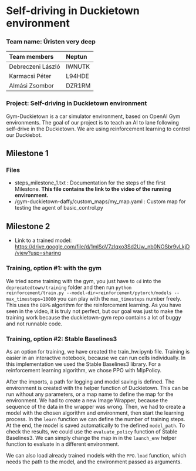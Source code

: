 # Self-driving in Duckietown environment

### Team name: Úristen very deep

|Team members | Neptun|
| :---------- | :---- |
| Debreczeni László | IWNUTK |
| Karmacsi Péter | L94HDE |
| Almási Zsombor | DZR1RM |
  
### Project: Self-driving in Duckietown environment

Gym-Duckietown is a car simulator environment, based on OpenAI Gym environments. The goal of our project is to teach an AI to lane following self-drive in the Duckietown. We are using reinforcement learning to control our Duckiebot.

## Milestone 1
### Files
 - steps_milestone_1.txt : Documentation for the steps of the first Milestone. **This file contains the link to the video of the running environment.**  
 - /gym-duckietown-daffy/custom_maps/my_map.yaml : Custom map for testing the agent of basic_control.py

## Milestone 2
 - Link to a trained model: https://drive.google.com/file/d/1mlSoV7zlqxo3Sd2Uw_nb0NOSbr9vLkjD/view?usp=sharing

### Training, option #1: with the gym
We tried some training with the gym, you just have to `cd` into the `deprecatedtown/training` folder and then run
`python reinforcement/train.py --model-dir=reinforcement/pytorch/models --max_timesteps=10000` you can play with the
`max_timesteps` number freely.
This uses the `DDPG` algorithm for the reinforcement learning.
As you have seen in the video, it is truly not perfect, but our goal was just to make the training work because
the duckietown-gym repo contains a lot of buggy and not runnable code.

### Training, option #2: Stable Baselines3
As an option for training, we have created the train_hw.ipynb file. Training is easier in an interactive notebook, because we can run cells individually. In this implementation we used the Stable Baselines3 library. For a reinforcement learning algorithm, we chose PPO with MlpPolicy.

After the imports, a path for logging and model saving is defined. The environment is created with the helper function of Duckietown. This can be run without any parameters, or a map name to define the map for the environment. We had to create a new Image Wrapper, because the sequence of the data in the wrapper was wrong. Then, we had to create a model with the chosen algorithm and environment, then start the learning process. In the ```learn``` function we can define the number of training steps. At the end, the model is saved automatically to the defined ```model_path```. To check the results, we could use the ```evaluate_policy``` function of Stable Baselines3. We can simply change the map in in the ```launch_env``` helper function to evaluate in a different environment.

We can also load already trained models with the ```PPO.load``` function, which needs the path to the model, and the environment passed as arguments. 
